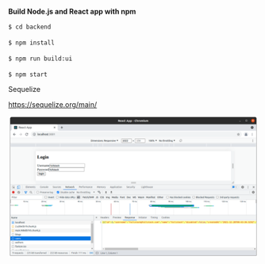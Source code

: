 **Build Node.js and React app with npm**

```
$ cd backend

$ npm install

$ npm run build:ui

$ npm start

```

Sequelize

https://sequelize.org/main/

![alt text](https://github.com/jylhakos/RelationalDatabases/blob/main/13.24/frontend/public/13.24.png?raw=true)